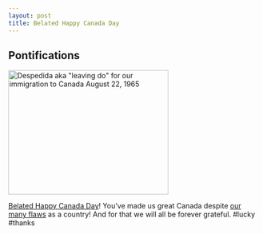 ```yaml
---
layout: post
title: Belated Happy Canada Day
---
```


## Pontifications

<a data-flickr-embed="true"  href="https://www.flickr.com/photos/roland/16339231979/" title="Despedida aka &quot;leaving do&quot; for our immigration to Canada August 22, 1965"><img src="https://farm9.staticflickr.com/8607/16339231979_08c48be53d_n.jpg" width="320" height="249" alt="Despedida aka &quot;leaving do&quot; for our immigration to Canada August 22, 1965"></a><script async src="//embedr.flickr.com/assets/client-code.js" charset="utf-8"></script>

[Belated Happy Canada Day](https://twitter.com/rtanglao/status/881540620359057408)! You've made us great Canada despite [our many flaws](https://www.economist.com/news/americas/21724386-governments-intentions-are-good-righting-historic-wrong-will-take-sustained) as a country! And for that we will all be forever grateful. #lucky #thanks
